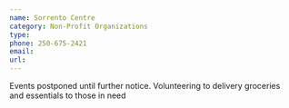 ```yaml
---
name: Sorrento Centre
category: Non-Profit Organizations
type: 
phone: 250-675-2421
email: 
url: 
---
```


Events postponed until further notice. Volunteering to delivery groceries and essentials to those in need